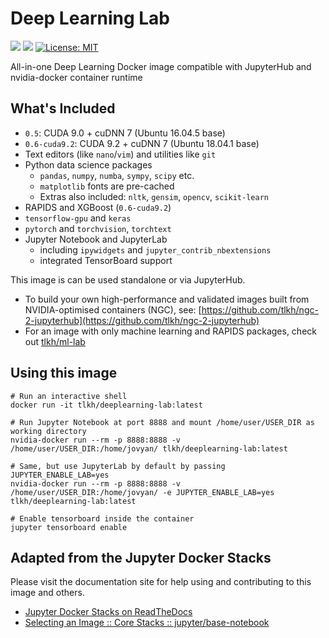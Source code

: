 # Deep Learning Lab

[![](https://images.microbadger.com/badges/image/tlkh/deeplearning-lab.svg)](https://microbadger.com/images/tlkh/deeplearning-lab "Get your own image badge on microbadger.com") [![](https://img.shields.io/github/issues/tlkh/deeplearning-lab.svg)](Issues) [![License: MIT](https://img.shields.io/badge/License-MIT-yellow.svg)](https://opensource.org/licenses/MIT)

All-in-one Deep Learning Docker image compatible with JupyterHub and nvidia-docker container runtime

## What's Included

* `0.5`: CUDA 9.0 + cuDNN 7 (Ubuntu 16.04.5 base)
* `0.6-cuda9.2`: CUDA 9.2 + cuDNN 7 (Ubuntu 18.04.1 base)
* Text editors (like `nano`/`vim`) and utilities like `git`
* Python data science packages
  * `pandas`, `numpy`, `numba`, `sympy`, `scipy` etc.
  * `matplotlib` fonts are pre-cached
  * Extras also included: `nltk`, `gensim`, `opencv`, `scikit-learn`
* RAPIDS and XGBoost (`0.6-cuda9.2`)
* `tensorflow-gpu` and `keras`
* `pytorch` and `torchvision`, `torchtext`
* Jupyter Notebook and JupyterLab
  * including `ipywidgets` and `jupyter_contrib_nbextensions`
  * integrated TensorBoard support

This image is can be used standalone or via JupyterHub.

* To build your own high-performance and validated images built from NVIDIA-optimised containers (NGC), see: [https://github.com/tlkh/ngc-2-jupyterhub](https://github.com/tlkh/ngc-2-jupyterhub)
* For an image with only machine learning and RAPIDS packages, check out [tlkh/ml-lab](https://github.com/tlkh/ml-lab)

## Using this image

```
# Run an interactive shell
docker run -it tlkh/deeplearning-lab:latest

# Run Jupyter Notebook at port 8888 and mount /home/user/USER_DIR as working directory
nvidia-docker run --rm -p 8888:8888 -v /home/user/USER_DIR:/home/jovyan/ tlkh/deeplearning-lab:latest

# Same, but use JupyterLab by default by passing JUPYTER_ENABLE_LAB=yes 
nvidia-docker run --rm -p 8888:8888 -v /home/user/USER_DIR:/home/jovyan/ -e JUPYTER_ENABLE_LAB=yes tlkh/deeplearning-lab:latest

# Enable tensorboard inside the container
jupyter tensorboard enable
```

## Adapted from the Jupyter Docker Stacks

Please visit the documentation site for help using and contributing to this image and others.

* [Jupyter Docker Stacks on ReadTheDocs](http://jupyter-docker-stacks.readthedocs.io/en/latest/index.html)
* [Selecting an Image :: Core Stacks :: jupyter/base-notebook](http://jupyter-docker-stacks.readthedocs.io/en/latest/using/selecting.html#jupyter-base-notebook)
